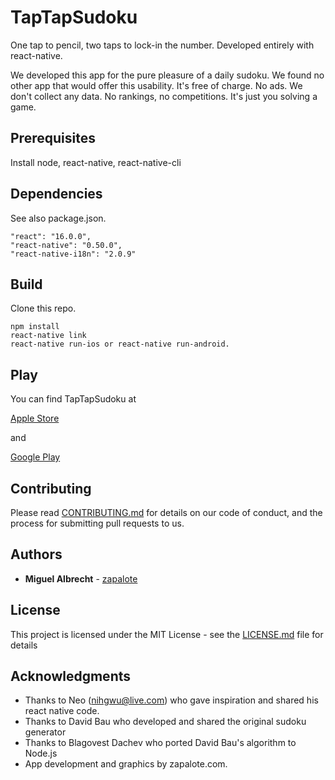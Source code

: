# TapTapSudoku

One tap to pencil, two taps to lock-in the number.
Developed entirely with react-native.

We developed this app for the pure pleasure of a daily sudoku.
We found no other app that would offer this usability.
It's free of charge. No ads. We don't collect any data.
No rankings, no competitions. It's just you solving a game.

## Prerequisites

Install node, react-native, react-native-cli

## Dependencies

See also package.json.
```
"react": "16.0.0",
"react-native": "0.50.0",
"react-native-i18n": "2.0.9"
```

## Build

Clone this repo.
```
npm install
react-native link
react-native run-ios or react-native run-android.
```

## Play

You can find TapTapSudoku at

[Apple Store](https://itunes.apple.com/us/app/taptapsudoku/id1320628951?mt=8)

and

[Google Play](https://play.google.com/store/apps/details?id=com.zapalote.taptapsudoku)

## Contributing

Please read [CONTRIBUTING.md](https://gist.github.com/PurpleBooth/b24679402957c63ec426) for details on our code of conduct, and the process for submitting pull requests to us.

## Authors

* **Miguel Albrecht** - [zapalote](https://zapalote.com/TapTapSudoku/)

## License

This project is licensed under the MIT License - see the [LICENSE.md](LICENSE.md) file for details

## Acknowledgments

* Thanks to Neo (nihgwu@live.com) who gave inspiration and shared his react native code.
* Thanks to David Bau who developed and shared the original sudoku generator
* Thanks to Blagovest Dachev who ported David Bau's algorithm to Node.js
* App development and graphics by zapalote.com.
